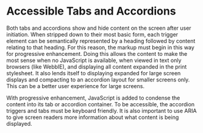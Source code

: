 # Accessible Tabs and Accordions

Both tabs and accordions show and hide content on the screen after user initiation. When stripped down to their most basic form, each trigger element can be semantically represented by a heading followed by content relating to that heading. For this reason, the markup must begin in this way for progressive enhancement. Doing this allows the content to make the most sense when no JavaScript is available, when viewed in text only browsers (like WebbIE), and displaying all content expanded in the print stylesheet. It also lends itself to displaying expanded for large screen displays and compacting to an accordion layout for smaller screens only. This can be a better user experience for large screens.

With progressive enhancement, JavaScript is added to condense the content into its tab or accordion container. To be accessible, the accordion triggers and tabs must be keyboard friendly. It is also important to use ARIA to give screen readers more information about what content is being displayed.

